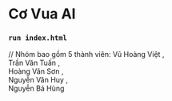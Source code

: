 # Cơ Vua AI

### `run index.html`

// Nhóm bao gồm 5 thành viên: 
Vũ Hoàng Việt  ,<br />
Trần Văn Tuấn ,<br />
Hoàng Văn Sơn  ,<br />
Nguyễn Văn Huy ,<br />
Nguyễn Bá Hùng 

